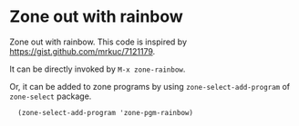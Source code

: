 Zone out with rainbow
=====================

Zone out with rainbow. This code is inspired by <https://gist.github.com/mrkuc/7121179>.

It can be directly invoked by `M-x zone-rainbow`.

Or, it can be added to zone programs by using
`zone-select-add-program` of `zone-select` package.

``` common-lisp
  (zone-select-add-program 'zone-pgm-rainbow)
```
